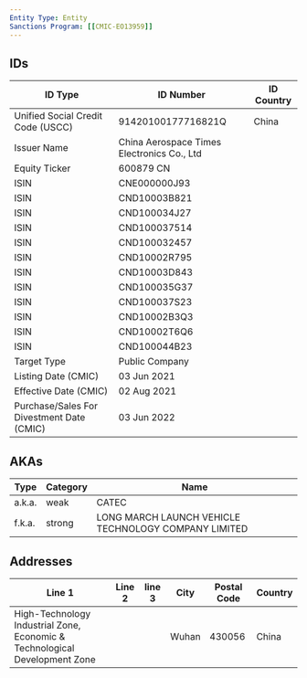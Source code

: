 ```yaml
---
Entity Type: Entity
Sanctions Program: [[CMIC-EO13959]]
---
```


## IDs
| ID Type | ID Number | ID Country |
|---------|-----------|------------|
| Unified Social Credit Code (USCC) | 91420100177716821Q | China |
| Issuer Name | China Aerospace Times Electronics Co., Ltd |  |
| Equity Ticker | 600879  CN |  |
| ISIN | CNE000000J93 |  |
| ISIN | CND10003B821 |  |
| ISIN | CND100034J27 |  |
| ISIN | CND100037514 |  |
| ISIN | CND100032457 |  |
| ISIN | CND10002R795 |  |
| ISIN | CND10003D843 |  |
| ISIN | CND100035G37 |  |
| ISIN | CND100037S23 |  |
| ISIN | CND10002B3Q3 |  |
| ISIN | CND10002T6Q6 |  |
| ISIN | CND100044B23 |  |
| Target Type | Public Company |  |
| Listing Date (CMIC) | 03 Jun 2021 |  |
| Effective Date (CMIC) | 02 Aug 2021 |  |
| Purchase/Sales For Divestment Date (CMIC) | 03 Jun 2022 |  |


## AKAs
| Type | Category | Name      | 
|------|----------|-----------|
| a.k.a. | weak | CATEC |
| f.k.a. | strong | LONG MARCH LAUNCH VEHICLE TECHNOLOGY COMPANY LIMITED |


## Addresses
| Line 1 | Line 2 | line 3 | City | Postal Code| Country | 
|--------|--------|--------|------|------------|---------|
| High-Technology Industrial Zone, Economic & Technological Development Zone |  |  | Wuhan | 430056 | China |

